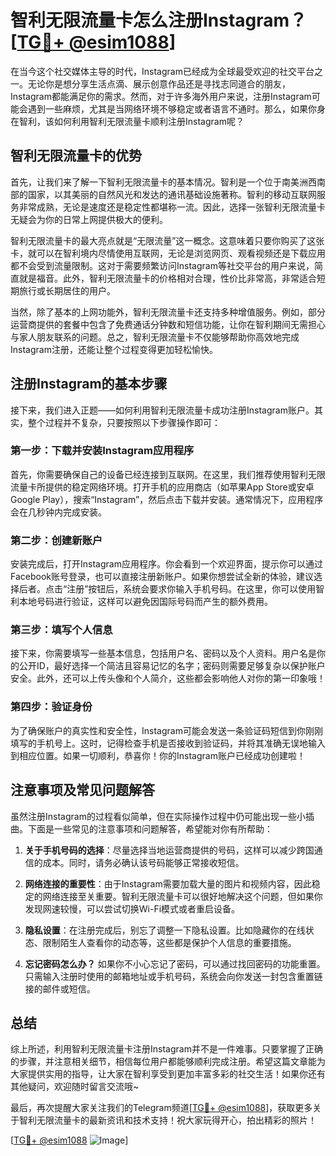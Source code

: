 # 智利无限流量卡怎么注册Instagram？[[TG💪+ @esim1088](https://t.me/s/esim1088)]

在当今这个社交媒体主导的时代，Instagram已经成为全球最受欢迎的社交平台之一。无论你是想分享生活点滴、展示创意作品还是寻找志同道合的朋友，Instagram都能满足你的需求。然而，对于许多海外用户来说，注册Instagram可能会遇到一些麻烦，尤其是当网络环境不够稳定或者语言不通时。那么，如果你身在智利，该如何利用智利无限流量卡顺利注册Instagram呢？

## 智利无限流量卡的优势

首先，让我们来了解一下智利无限流量卡的基本情况。智利是一个位于南美洲西南部的国家，以其美丽的自然风光和发达的通讯基础设施著称。智利的移动互联网服务非常成熟，无论是速度还是稳定性都堪称一流。因此，选择一张智利无限流量卡无疑会为你的日常上网提供极大的便利。

智利无限流量卡的最大亮点就是“无限流量”这一概念。这意味着只要你购买了这张卡，就可以在智利境内尽情使用互联网，无论是浏览网页、观看视频还是下载应用都不会受到流量限制。这对于需要频繁访问Instagram等社交平台的用户来说，简直就是福音。此外，智利无限流量卡的价格相对合理，性价比非常高，非常适合短期旅行或长期居住的用户。

当然，除了基本的上网功能外，智利无限流量卡还支持多种增值服务。例如，部分运营商提供的套餐中包含了免费通话分钟数和短信功能，让你在智利期间无需担心与家人朋友联系的问题。总之，智利无限流量卡不仅能够帮助你高效地完成Instagram注册，还能让整个过程变得更加轻松愉快。

## 注册Instagram的基本步骤

接下来，我们进入正题——如何利用智利无限流量卡成功注册Instagram账户。其实，整个过程并不复杂，只要按照以下步骤操作即可：

### 第一步：下载并安装Instagram应用程序

首先，你需要确保自己的设备已经连接到互联网。在这里，我们推荐使用智利无限流量卡所提供的稳定网络环境。打开手机的应用商店（如苹果App Store或安卓Google Play），搜索“Instagram”，然后点击下载并安装。通常情况下，应用程序会在几秒钟内完成安装。

### 第二步：创建新账户

安装完成后，打开Instagram应用程序。你会看到一个欢迎界面，提示你可以通过Facebook账号登录，也可以直接注册新账户。如果你想尝试全新的体验，建议选择后者。点击“注册”按钮后，系统会要求你输入手机号码。在这里，你可以使用智利本地号码进行验证，这样可以避免因国际号码而产生的额外费用。

### 第三步：填写个人信息

接下来，你需要填写一些基本信息，包括用户名、密码以及个人资料。用户名是你的公开ID，最好选择一个简洁且容易记忆的名字；密码则需要足够复杂以保护账户安全。此外，还可以上传头像和个人简介，这些都会影响他人对你的第一印象哦！

### 第四步：验证身份

为了确保账户的真实性和安全性，Instagram可能会发送一条验证码短信到你刚刚填写的手机号上。这时，记得检查手机是否接收到验证码，并将其准确无误地输入到相应位置。如果一切顺利，恭喜你！你的Instagram账户已经成功创建啦！

## 注意事项及常见问题解答

虽然注册Instagram的过程看似简单，但在实际操作过程中仍可能出现一些小插曲。下面是一些常见的注意事项和问题解答，希望能对你有所帮助：

1. **关于手机号码的选择**：尽量选择当地运营商提供的号码，这样可以减少跨国通信的成本。同时，请务必确认该号码能够正常接收短信。
   
2. **网络连接的重要性**：由于Instagram需要加载大量的图片和视频内容，因此稳定的网络连接至关重要。智利无限流量卡可以很好地解决这个问题，但如果你发现网速较慢，可以尝试切换Wi-Fi模式或者重启设备。

3. **隐私设置**：在注册完成后，别忘了调整一下隐私设置。比如隐藏你的在线状态、限制陌生人查看你的动态等，这些都是保护个人信息的重要措施。

4. **忘记密码怎么办？** 如果你不小心忘记了密码，可以通过找回密码的功能重置。只需输入注册时使用的邮箱地址或手机号码，系统会向你发送一封包含重置链接的邮件或短信。

## 总结

综上所述，利用智利无限流量卡注册Instagram并不是一件难事。只要掌握了正确的步骤，并注意相关细节，相信每位用户都能够顺利完成注册。希望这篇文章能为大家提供实用的指导，让大家在智利享受到更加丰富多彩的社交生活！如果你还有其他疑问，欢迎随时留言交流哦~

最后，再次提醒大家关注我们的Telegram频道[[TG💪+ @esim1088](https://t.me/s/esim1088)]，获取更多关于智利无限流量卡的最新资讯和技术支持！祝大家玩得开心，拍出精彩的照片！

[[TG💪+ @esim1088](https://t.me/s/esim1088) ![Image](https://i.postimg.cc/4NQfJmqS/Snipaste-2025-05-13-00-14-12.png)]